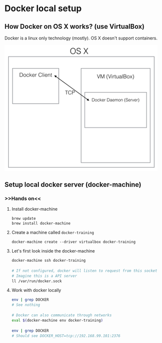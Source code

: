# Docker local setup

## How Docker on OS X works? (use VirtualBox)

Docker is a linux only technology (mostly). OS X doesn't support containers.

![](./docker-on-osx.png)

## Setup local docker server (docker-machine)

### >>Hands on<<

1. Install docker-machine

    ```
    brew update
    brew install docker-machine
    ```

2. Create a machine called `docker-training`

    ```
    docker-machine create --driver virtualbox docker-training
    ```

3. Let's first look inside the docker-machine

    ```sh
    docker-machine ssh docker-training

    # If not configured, docker will listen to request from this socket file
    # Imagine this is a API server
    ll /var/run/docker.sock
    ```

4. Work with docker locally

    ```sh
    env | grep DOCKER
    # See nothing

    # Docker can also communicate through networks
    eval $(docker-machine env docker-training)

    env | grep DOCKER
    # Should see DOCKER_HOST=tcp://192.168.99.101:2376
    ```

